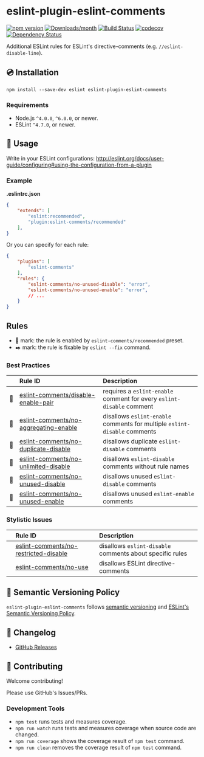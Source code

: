 # eslint-plugin-eslint-comments

[![npm version](https://img.shields.io/npm/v/eslint-plugin-eslint-comments.svg)](https://www.npmjs.com/package/eslint-plugin-eslint-comments)
[![Downloads/month](https://img.shields.io/npm/dm/eslint-plugin-eslint-comments.svg)](http://www.npmtrends.com/eslint-plugin-eslint-comments)
[![Build Status](https://travis-ci.org/mysticatea/eslint-plugin-eslint-comments.svg?branch=master)](https://travis-ci.org/mysticatea/eslint-plugin-eslint-comments)
[![codecov](https://codecov.io/gh/mysticatea/eslint-plugin-eslint-comments/branch/master/graph/badge.svg)](https://codecov.io/gh/mysticatea/eslint-plugin-eslint-comments)
[![Dependency Status](https://david-dm.org/mysticatea/eslint-plugin-eslint-comments.svg)](https://david-dm.org/mysticatea/eslint-plugin-eslint-comments)

Additional ESLint rules for ESLint's directive-comments (e.g. `//eslint-disable-line`).

## 💿 Installation

```
npm install --save-dev eslint eslint-plugin-eslint-comments
```

### Requirements

- Node.js `^4.0.0`, `^6.0.0`, or newer.
- ESLint `^4.7.0`, or newer.

## 📖 Usage

Write in your ESLint configurations: http://eslint.org/docs/user-guide/configuring#using-the-configuration-from-a-plugin

### Example

**.eslintrc.json**

```json
{
    "extends": [
        "eslint:recommended",
        "plugin:eslint-comments/recommended"
    ],
}
```

Or you can specify for each rule:

```json
{
    "plugins": [
        "eslint-comments"
    ],
    "rules": {
        "eslint-comments/no-unused-disable": "error",
        "eslint-comments/no-unused-enable": "error",
        // ...
    }
}
```

## Rules

- 🌟 mark: the rule is enabled by `eslint-comments/recommended` preset.
- ✒️ mark: the rule is fixable by `eslint --fix` command.

<!--RULES_TABLE_START-->
### Best Practices

|    | Rule ID | Description |
|:---|:--------|:------------|
| 🌟 | [eslint-comments/disable-enable-pair](./docs/rules/disable-enable-pair.md) | requires a `eslint-enable` comment for every `eslint-disable` comment |
| 🌟 | [eslint-comments/no-aggregating-enable](./docs/rules/no-aggregating-enable.md) | disallows `eslint-enable` comments for multiple `eslint-disable` comments |
| 🌟 | [eslint-comments/no-duplicate-disable](./docs/rules/no-duplicate-disable.md) | disallows duplicate `eslint-disable` comments |
| 🌟 | [eslint-comments/no-unlimited-disable](./docs/rules/no-unlimited-disable.md) | disallows `eslint-disable` comments without rule names |
| 🌟 | [eslint-comments/no-unused-disable](./docs/rules/no-unused-disable.md) | disallows unused `eslint-disable` comments |
| 🌟 | [eslint-comments/no-unused-enable](./docs/rules/no-unused-enable.md) | disallows unused `eslint-enable` comments |

### Stylistic Issues

|    | Rule ID | Description |
|:---|:--------|:------------|
|  | [eslint-comments/no-restricted-disable](./docs/rules/no-restricted-disable.md) | disallows `eslint-disable` comments about specific rules |
|  | [eslint-comments/no-use](./docs/rules/no-use.md) | disallows ESLint directive-comments |

<!--RULES_TABLE_END-->

## 🚥 Semantic Versioning Policy

`eslint-plugin-eslint-comments` follows [semantic versioning](http://semver.org/) and [ESLint's Semantic Versioning Policy](https://github.com/eslint/eslint#semantic-versioning-policy).

## 📰 Changelog

- [GitHub Releases](https://github.com/mysticatea/eslint-plugin-eslint-comments/releases)

## 🍻 Contributing

Welcome contributing!

Please use GitHub's Issues/PRs.

### Development Tools

- `npm test` runs tests and measures coverage.
- `npm run watch` runs tests and measures coverage when source code are changed.
- `npm run coverage` shows the coverage result of `npm test` command.
- `npm run clean` removes the coverage result of `npm test` command.
